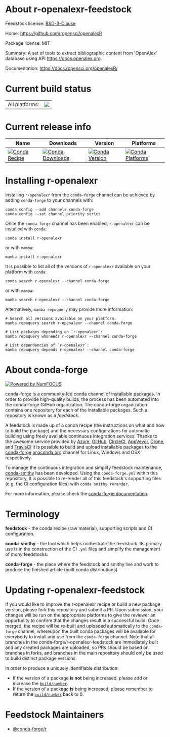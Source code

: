 About r-openalexr-feedstock
===========================

Feedstock license: [BSD-3-Clause](https://github.com/conda-forge/r-openalexr-feedstock/blob/main/LICENSE.txt)

Home: https://github.com/ropensci/openalexR

Package license: MIT

Summary: A set of tools to extract bibliographic content from 'OpenAlex' database using API <https://docs.openalex.org>.

Documentation: https://docs.ropensci.org/openalexR/

Current build status
====================


<table><tr><td>All platforms:</td>
    <td>
      <a href="https://dev.azure.com/conda-forge/feedstock-builds/_build/latest?definitionId=20218&branchName=main">
        <img src="https://dev.azure.com/conda-forge/feedstock-builds/_apis/build/status/r-openalexr-feedstock?branchName=main">
      </a>
    </td>
  </tr>
</table>

Current release info
====================

| Name | Downloads | Version | Platforms |
| --- | --- | --- | --- |
| [![Conda Recipe](https://img.shields.io/badge/recipe-r--openalexr-green.svg)](https://anaconda.org/conda-forge/r-openalexr) | [![Conda Downloads](https://img.shields.io/conda/dn/conda-forge/r-openalexr.svg)](https://anaconda.org/conda-forge/r-openalexr) | [![Conda Version](https://img.shields.io/conda/vn/conda-forge/r-openalexr.svg)](https://anaconda.org/conda-forge/r-openalexr) | [![Conda Platforms](https://img.shields.io/conda/pn/conda-forge/r-openalexr.svg)](https://anaconda.org/conda-forge/r-openalexr) |

Installing r-openalexr
======================

Installing `r-openalexr` from the `conda-forge` channel can be achieved by adding `conda-forge` to your channels with:

```
conda config --add channels conda-forge
conda config --set channel_priority strict
```

Once the `conda-forge` channel has been enabled, `r-openalexr` can be installed with `conda`:

```
conda install r-openalexr
```

or with `mamba`:

```
mamba install r-openalexr
```

It is possible to list all of the versions of `r-openalexr` available on your platform with `conda`:

```
conda search r-openalexr --channel conda-forge
```

or with `mamba`:

```
mamba search r-openalexr --channel conda-forge
```

Alternatively, `mamba repoquery` may provide more information:

```
# Search all versions available on your platform:
mamba repoquery search r-openalexr --channel conda-forge

# List packages depending on `r-openalexr`:
mamba repoquery whoneeds r-openalexr --channel conda-forge

# List dependencies of `r-openalexr`:
mamba repoquery depends r-openalexr --channel conda-forge
```


About conda-forge
=================

[![Powered by
NumFOCUS](https://img.shields.io/badge/powered%20by-NumFOCUS-orange.svg?style=flat&colorA=E1523D&colorB=007D8A)](https://numfocus.org)

conda-forge is a community-led conda channel of installable packages.
In order to provide high-quality builds, the process has been automated into the
conda-forge GitHub organization. The conda-forge organization contains one repository
for each of the installable packages. Such a repository is known as a *feedstock*.

A feedstock is made up of a conda recipe (the instructions on what and how to build
the package) and the necessary configurations for automatic building using freely
available continuous integration services. Thanks to the awesome service provided by
[Azure](https://azure.microsoft.com/en-us/services/devops/), [GitHub](https://github.com/),
[CircleCI](https://circleci.com/), [AppVeyor](https://www.appveyor.com/),
[Drone](https://cloud.drone.io/welcome), and [TravisCI](https://travis-ci.com/)
it is possible to build and upload installable packages to the
[conda-forge](https://anaconda.org/conda-forge) [anaconda.org](https://anaconda.org/)
channel for Linux, Windows and OSX respectively.

To manage the continuous integration and simplify feedstock maintenance,
[conda-smithy](https://github.com/conda-forge/conda-smithy) has been developed.
Using the ``conda-forge.yml`` within this repository, it is possible to re-render all of
this feedstock's supporting files (e.g. the CI configuration files) with ``conda smithy rerender``.

For more information, please check the [conda-forge documentation](https://conda-forge.org/docs/).

Terminology
===========

**feedstock** - the conda recipe (raw material), supporting scripts and CI configuration.

**conda-smithy** - the tool which helps orchestrate the feedstock.
                   Its primary use is in the construction of the CI ``.yml`` files
                   and simplify the management of *many* feedstocks.

**conda-forge** - the place where the feedstock and smithy live and work to
                  produce the finished article (built conda distributions)


Updating r-openalexr-feedstock
==============================

If you would like to improve the r-openalexr recipe or build a new
package version, please fork this repository and submit a PR. Upon submission,
your changes will be run on the appropriate platforms to give the reviewer an
opportunity to confirm that the changes result in a successful build. Once
merged, the recipe will be re-built and uploaded automatically to the
`conda-forge` channel, whereupon the built conda packages will be available for
everybody to install and use from the `conda-forge` channel.
Note that all branches in the conda-forge/r-openalexr-feedstock are
immediately built and any created packages are uploaded, so PRs should be based
on branches in forks, and branches in the main repository should only be used to
build distinct package versions.

In order to produce a uniquely identifiable distribution:
 * If the version of a package **is not** being increased, please add or increase
   the [``build/number``](https://docs.conda.io/projects/conda-build/en/latest/resources/define-metadata.html#build-number-and-string).
 * If the version of a package **is** being increased, please remember to return
   the [``build/number``](https://docs.conda.io/projects/conda-build/en/latest/resources/define-metadata.html#build-number-and-string)
   back to 0.

Feedstock Maintainers
=====================

* [@conda-forge/r](https://github.com/orgs/conda-forge/teams/r/)

